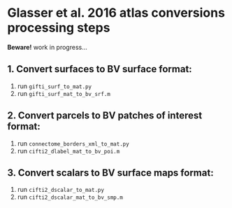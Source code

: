 # Glasser et al. 2016 atlas conversions processing steps

__Beware!__ work in progress...

## 1. Convert surfaces to BV surface format:

1. run ```gifti_surf_to_mat.py```
2. run ```gifti_surf_mat_to_bv_srf.m```

## 2. Convert parcels to BV patches of interest format:

1. run ```connectome_borders_xml_to_mat.py```
2. run ```cifti2_dlabel_mat_to_bv_poi.m```

## 3. Convert scalars to BV surface maps format:

1. run ```cifti2_dscalar_to_mat.py```
2. run ```cifti2_dscalar_mat_to_bv_smp.m```
